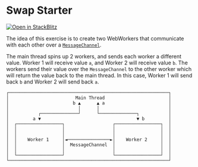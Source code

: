 # Swap Starter

[![Open in StackBlitz](https://developer.stackblitz.com/img/open_in_stackblitz.svg)](https://stackblitz.com/fork/github/stackblitz/ng-be-workshop/tree/main/exercises/webworkers/3-message-channel?file=src%2Findex.html)

The idea of this exercise is to create two WebWorkers that communicate with each other over a 
[`MessageChannel`](https://developer.mozilla.org/en-US/docs/Web/API/MessageChannel).

The main thread spins up 2 workers, and sends each worker a different value. Worker 1 will receive value `a`, 
and Worker 2 will receive value `b`. The workers send their value over the `MessageChannel` to the other worker 
which will return the value back to the main thread. In this case, Worker 1 will send back `b` and Worker 2 
will send back `a`.


```
┌────────────────────────────────────────────────────────────┐
│                         Main Thread                        │
│                        b ▲      ▲ a                        │
│                          │      │                          │
│           ┌──────────────┘      └──────────────┐           │
│         a ▼                                    ▼ b         │
│  ┌─────────────────┐                  ┌─────────────────┐  │
│  │                 │                  │                 │  │
│  │                 │                  │                 │  │
│  │    Worker 1     │◄────────────────►│    Worker 2     │  │
│  │                 │  MessageChannel  │                 │  │
│  │                 │                  │                 │  │
│  └─────────────────┘                  └─────────────────┘  │
└────────────────────────────────────────────────────────────┘
```
